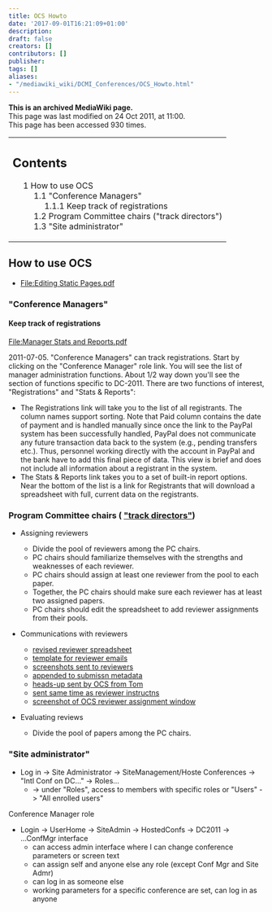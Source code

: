 ```yaml
---
title: OCS Howto
date: '2017-09-01T16:21:09+01:00'
description: 
draft: false
creators: []
contributors: []
publisher: 
tags: []
aliases:
- "/mediawiki_wiki/DCMI_Conferences/OCS_Howto.html"
---
```


 **This is an archived MediaWiki page.**  
This page was last modified on 24 Oct 2011, at 11:00.  
This page has been accessed 930 times.

<table id="toc" class="toc">
  <tr>
    <td>
      <div id="toctitle">
        <h2>Contents</h2>
      </div>
      <ul>
        <li class="toclevel-1 tocsection-1">
          <a href="#How_to_use_OCS"><span class="tocnumber">1</span> <span class="toctext">How to use OCS</span></a>
          <ul>
            <li class="toclevel-2 tocsection-2">
              <a href="#.22Conference_Managers.22"><span class="tocnumber">1.1</span> <span class="toctext">"Conference Managers"</span></a>
              <ul>
                <li class="toclevel-3 tocsection-3"><a href="#Keep_track_of_registrations"><span class="tocnumber">1.1.1</span> <span class="toctext">Keep track of registrations</span></a></li>
              </ul>
            </li>
            <li class="toclevel-2 tocsection-4"><a href="#Program_Committee_chairs_.28.22track_directors.22.29"><span class="tocnumber">1.2</span> <span class="toctext">Program Committee chairs ("track directors")</span></a></li>
            <li class="toclevel-2 tocsection-5"><a href="#.22Site_administrator.22"><span class="tocnumber">1.3</span> <span class="toctext">"Site administrator"</span></a></li>
          </ul>
        </li>
      </ul>
    </td>
  </tr>
</table>

## How to use OCS 

- [File:Editing Static Pages.pdf](/mediawiki_wiki/files/Editing_Static_Pages.pdf "File:Editing Static Pages.pdf")

### "Conference Managers" 

#### Keep track of registrations 

[File:Manager Stats and Reports.pdf](/mediawiki_wiki/files/Manager_Stats_and_Reports.pdf "File:Manager Stats and Reports.pdf")

2011-07-05. "Conference Managers" can track registrations. Start by clicking on the "Conference Manager" role link. You will see the list of manager administration functions. About 1/2 way down you'll see the section of functions specific to DC-2011. There are two functions of interest, "Registrations" and "Stats & Reports":

- The Registrations link will take you to the list of all registrants. The column names support sorting. Note that Paid column contains the date of payment and is handled manually since once the link to the PayPal system has been successfully handled, PayPal does not communicate any future transaction data back to the system (e.g., pending transfers etc.). Thus, personnel working directly with the account in PayPal and the bank have to add this final piece of data. This view is brief and does not include all information about a registrant in the system.
- The Stats & Reports link takes you to a set of built-in report options. Near the bottom of the list is a link for Registrants that will download a spreadsheet with full, current data on the registrants.

### Program Committee chairs ( ["track directors"](http://dcevents.dublincore.org/index.php/IntConf/dc-2011/trackDirector/)) 

- Assigning reviewers
  - Divide the pool of reviewers among the PC chairs.
  - PC chairs should familiarize themselves with the strengths and weaknesses of each reviewer.
  - PC chairs should assign at least one reviewer from the pool to each paper.
  - Together, the PC chairs should make sure each reviewer has at least two assigned papers.
  - PC chairs should edit the spreadsheet to add reviewer assignments from their pools.

- Communications with reviewers
  - [revised reviewer spreadsheet](/index.php?title=Special:Upload&wpDestFile=OCS-Reviewer-Assignment.ods "File:OCS-Reviewer-Assignment.ods")
  - [template for reviewer emails](/index.php?title=Special:Upload&wpDestFile=Reviewer_Email_Header.txt "File:Reviewer Email Header.txt")
  - [screenshots sent to reviewers](/index.php?title=Special:Upload&wpDestFile=Reviewer_Instructions.pdf "File:Reviewer Instructions.pdf")
  - [appended to submissn metadata](/index.php?title=Special:Upload&wpDestFile=Reviewer_OCS_Guidelines.txt "File:Reviewer OCS Guidelines.txt")
  - [heads-up sent by OCS from Tom](/index.php?title=Special:Upload&wpDestFile=Reviewers-Email-1.txt "File:Reviewers-Email-1.txt")
  - [sent same time as reviewer instructns](/index.php?title=Special:Upload&wpDestFile=Reviewers-Email-2.txt "File:Reviewers-Email-2.txt")
  - [screenshot of OCS reviewer assignment window](/index.php?title=Special:Upload&wpDestFile=Reviewers.pdf "File:Reviewers.pdf")

- Evaluating reviews
  - Divide the pool of papers among the PC chairs.

### "Site administrator" 

- Log in -> Site Administrator -> SiteManagement/Hoste Conferences -> "Intl Conf on DC..." -> Roles...
  - -> under "Roles", access to members with specific roles or "Users" -> "All enrolled users"

Conference Manager role

- Login -> UserHome -> SiteAdmin -> HostedConfs -> DC2011 -> ...ConfMgr interface
  - can access admin interface where I can change conference parameters or screen text
  - can assign self and anyone else any role (except Conf Mgr and Site Admr)
  - can log in as someone else
  - working parameters for a specific conference are set, can log in as anyone

